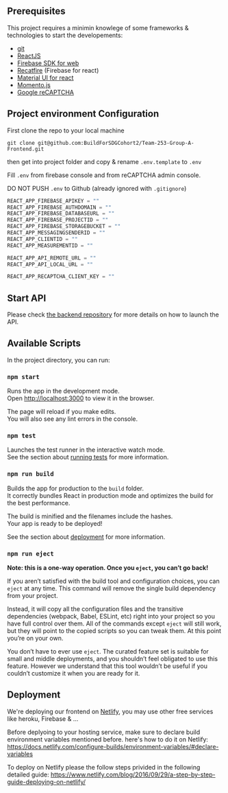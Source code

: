 ## Prerequisites

This project requires a minimin knowlege of some frameworks & technologies to start the developements:

* [git]()
* [ReactJS](https://reactjs.org/docs/getting-started.html)
* [Firebase SDK for web](https://firebase.google.com/docs/reference/js)
* [Recatfire](https://github.com/FirebaseExtended/reactfire) (Firebase for react)
* [Material UI for react](https://material-ui.com/)
* [Momento.js](https://momentjs.com/)
* [Google reCAPTCHA](https://www.google.com/recaptcha/about/)

## Project environment Configuration

First clone the repo to your local machine

```co
git clone git@github.com:BuildForSDGCohort2/Team-253-Group-A-Frontend.git
```
then get into project folder and copy & rename `.env.template` to `.env`

Fill `.env` from firebase console and from reCAPTCHA admin console.

DO NOT PUSH `.env` to Github (already ignored with `.gitignore`)

```javascript
REACT_APP_FIREBASE_APIKEY = ""
REACT_APP_FIREBASE_AUTHDOMAIN = ""
REACT_APP_FIREBASE_DATABASEURL = ""
REACT_APP_FIREBASE_PROJECTID = ""
REACT_APP_FIREBASE_STORAGEBUCKET = ""
REACT_APP_MESSAGINGSENDERID = ""
REACT_APP_CLIENTID = ""
REACT_APP_MEASUREMENTID = ""

REACT_APP_API_REMOTE_URL = ""
REACT_APP_API_LOCAL_URL = ""

REACT_APP_RECAPTCHA_CLIENT_KEY = ""
```

## Start API

Please check [the backend repository](https://github.com/BuildForSDGCohort2/Team-253-Group-A-Backend/tree/develop/ai_part/model_api) for more details on how to launch the API.

## Available Scripts

In the project directory, you can run:

### `npm start`

Runs the app in the development mode.<br />
Open [http://localhost:3000](http://localhost:3000) to view it in the browser.

The page will reload if you make edits.<br />
You will also see any lint errors in the console.

### `npm test`

Launches the test runner in the interactive watch mode.<br />
See the section about [running tests](https://facebook.github.io/create-react-app/docs/running-tests) for more information.

### `npm run build`

Builds the app for production to the `build` folder.<br />
It correctly bundles React in production mode and optimizes the build for the best performance.

The build is minified and the filenames include the hashes.<br />
Your app is ready to be deployed!

See the section about [deployment](https://facebook.github.io/create-react-app/docs/deployment) for more information.

### `npm run eject`

**Note: this is a one-way operation. Once you `eject`, you can’t go back!**

If you aren’t satisfied with the build tool and configuration choices, you can `eject` at any time. This command will remove the single build dependency from your project.

Instead, it will copy all the configuration files and the transitive dependencies (webpack, Babel, ESLint, etc) right into your project so you have full control over them. All of the commands except `eject` will still work, but they will point to the copied scripts so you can tweak them. At this point you’re on your own.

You don’t have to ever use `eject`. The curated feature set is suitable for small and middle deployments, and you shouldn’t feel obligated to use this feature. However we understand that this tool wouldn’t be useful if you couldn’t customize it when you are ready for it.

## Deployment

We're deploying our frontend on [Netlify](https://www.netlify.com/), you
may use other free services like heroku, Firebase & ...

Before deplyoing to your hosting service, make sure to declare build environment variables mentioned before. here's how to do it on Netlify:
https://docs.netlify.com/configure-builds/environment-variables/#declare-variables

To deploy on Netlify please the follow steps privided in the following detailed guide: https://www.netlify.com/blog/2016/09/29/a-step-by-step-guide-deploying-on-netlify/
